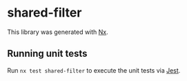 # shared-filter

This library was generated with [Nx](https://nx.dev).

## Running unit tests

Run `nx test shared-filter` to execute the unit tests via [Jest](https://jestjs.io).
